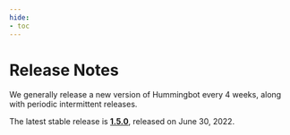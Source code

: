 ```yaml
---
hide:
- toc
---
```


# Release Notes

We generally release a new version of Hummingbot every 4 weeks, along with periodic intermittent releases.

The latest stable release is **[1.5.0](/release-notes/1.5.0)**, released on June 30, 2022.
